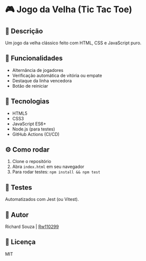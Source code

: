 # 🎮 Jogo da Velha (Tic Tac Toe)

## 🚀 Descrição
Um jogo da velha clássico feito com HTML, CSS e JavaScript puro.

## 📑 Funcionalidades
- Alternância de jogadores
- Verificação automática de vitória ou empate
- Destaque da linha vencedora
- Botão de reiniciar

## 🧰 Tecnologias
- HTML5
- CSS3
- JavaScript ES6+
- Node.js (para testes)
- GitHub Actions (CI/CD)

## ⚙️ Como rodar
1. Clone o repositório
2. Abra `index.html` em seu navegador
3. Para rodar testes: `npm install && npm test`

## 🧪 Testes
Automatizados com Jest (ou Vitest).

## 👤 Autor
Richard Souza | [Rw110299](https://github.com/Rw110299)

## 📄 Licença
MIT
